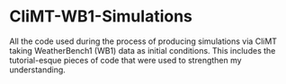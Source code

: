 # CliMT-WB1-Simulations
All the code used during the process of producing simulations via CliMT taking WeatherBench1 (WB1) data as initial conditions. This includes the tutorial-esque pieces of code that were used to strengthen my understanding.
